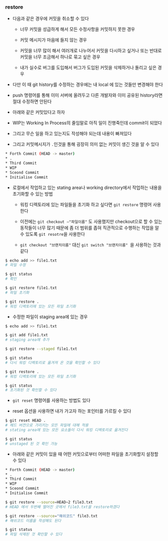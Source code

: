 ### restore

- 다음과 같은 경우에 커밋을 취소할 수 있다

  - 너무 커밋을 성급하게 해서 모든 수정사항을 커밋하지 못한 경우

  - 커밋 메시지가 마음에 들지 않는 경우

  - 커밋을 너무 많이 해서 여러개로 나누어서 커밋을 다시하고 싶거나 또는 반대로 커밋을 너무 조금해서 하나로 묶고 싶은 경우

  - 내가 실수로 버그를 도입해서 버그가 도입된 커밋을 삭제하거나 돌리고 싶은 경우

- 다만 이 때 git history를 수정하는 경우에는 내 local 에 있는 것들만 변경해야 한다

- push 명령어를 통해 이미 서버에 올려두고 다른 개발자와 이미 공유된 history라면 절대 수정하면 안된다

- 아래와 같은 커밋있다고 하자

- WIP는 Working In Process의 줄임말로 아직 일이 진행죽인데 commit이 되었다

- 그리고 무슨 일을 하고 있는지도 작성해야 되는데 내용이 빠져있다

- 그리고 커밋메시지가 `.`인것을 통해 굉장히 의미 없는 커밋이 생긴 것을 알 수 있다

```bash
* Forth Commit (HEAD -> master)
* .
* Third Commit
* WIP
* Sceond Commit
* Initialise Commit

```

- 로컬에서 작업하고 있는 stating area나 working directory에서 작업하는 내용을 초기화할 수 있는 방법

  - 워킹 디렉토리에 있는 파일들을 초기화 하고 싶다면 `git restore` 명령어 사용한다

  - 이전에는 `git checkout —"파일이름"` 도 사용했지만 checkout으로 할 수 있는 동작들이 너무 많기 때문에 좀 더 범위를 좁혀 직관적으로 수행하는 작업을 알 수 있도록 `git resotre`을 사용한다

  - `git checkout "브랜치이름"` 대신 `git switch "브랜치이름" `을 사용하는 것과 같다

```bash
$ echo add >> file1.txt
# 파일 수정

$ git status
# 확인

$ git restore file1.txt
# 파일 초기화

$ git restore .
# 워킹 디렉토리에 있는 모든 파일 초기화
```

- 수정한 파일이 staging area에 있는 경우

```bash
$ echo add >> file1.txt

$ git add file1.txt
# staging area에 추가

$ git restore --staged file1.txt

$ git status
# 다시 워킹 디렉토리로 옮겨져 온 것을 확인할 수 있다

$ git restore .
# 워킹 디렉토리에 있는 모든 파일 초기화

$ git status
# 초기화된 것 확인할 수 있다
```

- `git reset` 명령어를 사용하는 방법도 있다

- reset 옵션을 사용하면 내가 가고자 하는 포인터를 가르킬 수 있다

```bash
$ git reset HEAD .
# 헤드 버전으로 가리키는 모든 파일에 대해 적용
# stating area에 있는 모든 요소들이 다시 워킹 디렉토리로 옮겨진다

$ git status
# unstaged 된 것 확인 가능
```

- 아래와 같은 커밋이 있을 때 어떤 커밋으로부터 어떠한 파일을 초기화할지 설정할 수 있다

```bash
* Forth Commit (HEAD -> master)
* .
* Third Commit
* WIP
* Sceond Commit
* Initialise Commit
```

```bash
$ git restore --source=HEAD~2 file3.txt
# HEAD 에서 두번째 떨어진 곳에서 file3.txt을 restore하겠다

$ git restore --source="해쉬코드" file3.txt
# 해쉬코드 이름을 작성해도 된다

$ git status
# 파일 삭제된 것 확인할 수 있다
```
